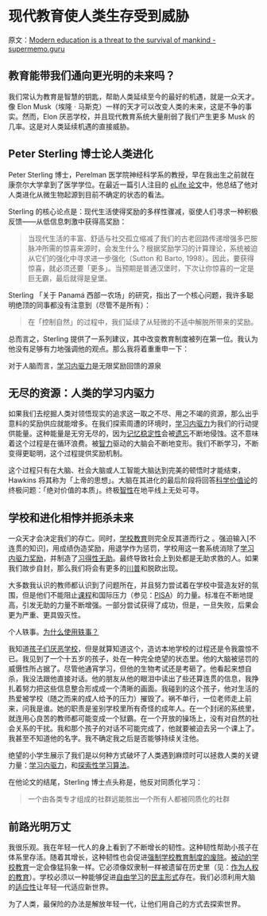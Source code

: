 # 现代教育使人类生存受到威胁

原文：[Modern education is a threat to the survival of mankind - supermemo.guru](https://supermemo.guru/wiki/Modern_education_is_a_threat_to_the_survival_of_mankind)

## 教育能带我们通向更光明的未来吗？

我们常认为教育是智慧的钥匙，帮助人类延续至今的最好的机遇，就是一众天才。像 Elon Musk（埃隆 · 马斯克）一样的天才可以改变人类的未来，这是不争的事实。然而，Elon 厌恶学校，并且现代教育系统大量削弱了我们产生更多 Musk 的几率。这是对人类延续机遇的直接威胁。 

## Peter Sterling 博士论人类进化

Peter Sterling 博士，Perelman 医学院神经科学系的教授，早在我出生之前就在康奈尔大学拿到了医学学位。在最近一篇引人注目的 [eLife 论文](https://elifesciences.org/articles/36133)中，他总结了他对人类进化从微生物起源到目前不确定的状态的看法。

Sterling 的核心论点是：现代生活使得奖励的多样性骤减，驱使人们寻求一种积极反馈——从低信息刺激中获得高奖励：

> 当现代生活的丰富、舒适与社交孤立缩减了我们的古老回路传递增强多巴胺脉冲所需的惊喜来源时，会发生什么？根据奖励学习的计算理论，系统被迫从它们的强化中寻求进一步强化（Sutton 和 Barto, 1998）。因此，要获得惊喜，就必须还要「更多」。当预期是普通汉堡时，下次让你惊喜的一定是巨无霸，最后就得是皇堡。

Sterling 「关于 Panamá 西部一农场」的研究，指出了一个核心问题，我许多聪明绝顶的同事都没有注意到（尽管不是所有）：

> 在「控制自然」的过程中，我们延续了从轻微的不适中解脱所带来的奖励。

总而言之，Sterling 提供了一系列建议，其中改变教育制度被列在第一位。我认为他没有足够有力地强调他的观点。那么我将着重重申一下：

对于人脑而言，[学习内驱力](https://supermemo.guru/wiki/Learn_drive)是无限奖励回馈的源泉

## 无尽的资源：人类的学习内驱力

如果我们去挖掘人类对领悟现实的追求这一取之不尽、用之不竭的资源，那么出乎意料的奖励供应就能增多。在我们探索周遭的环境时，[学习内驱力](https://supermemo.guru/wiki/Learn_drive)为我们的行动提供能量。这种能量是无穷无尽的，因为[记忆稳定性](https://supermemo.guru/wiki/Memory_stability)会被[遗忘](https://supermemo.guru/wiki/Forgetting)不断地侵蚀。这不意味着这个过程是在循环浪费。被[智力](https://physics.aps.org/articles/v6/46)驱动的大脑会不断地变形。我们不断学习，不断变得更聪明，这个过程提供奖励机制。

这个过程只有在大脑、社会大脑或人工智能大脑达到完美的顿悟时才能结束，Hawkins 将其称为「上帝的思想」。大脑在其进化的最后阶段将回答[科学价值论](https://supermemo.guru/wiki/Goodness_of_knowledge)的终极问题：「绝对价值的本质」。终极[智性](https://en.wikipedia.org/wiki/Nous)在地平线上无处可寻。

## 学校和进化相悖并扼杀未来

一众天才会决定我们的存亡。同时，[学校教育](https://supermemo.guru/wiki/Schooling)则完全反其道而行之 。强迫输入[不连贯的知识]，用成绩伪造奖励，用退学作为惩罚，学校用这一套系统消除了[学习内驱力奖励](https://supermemo.guru/wiki/Pleasure_of_learning)，并制造了[习得性无助](https://supermemo.guru/wiki/Learned_helplessness)。最终导致社会上到处都是无助求救的人。如果我们故步自封，那么我们将会有更多的[川普](https://supermemo.guru/wiki/Donald_Trump)和脱欧出现。

大多数我认识的教师都认识到了问题所在，并且努力尝试着在学校中营造友好的氛围，但是他们不能阻止[课程](https://supermemo.guru/wiki/Curriculum)和国际压力（参见：[PISA](https://supermemo.guru/wiki/PISA)）的力量。标准在不断地提高，引发无助的力量不断增强。一部分尝试获得了成功，但是，一旦失败，后果会更为严重、更具毁灭性。

个人轶事。[为什么使用轶事？](https://supermemo.guru/wiki/Why_use_anecdotes%3F)

我知道[孩子们厌恶学校](https://supermemo.guru/wiki/Why_students_hate_school)，但是就算知道这个，造访本地学校的过程还是令我震惊不已。我见到了一个十五岁的孩子，处在一种完全绝望的状态里。他的大脑被惩罚的威慑性所占据了。尽管他通宵学习，但他的生物考试还是考砸了。他看起来想自杀，我没法跟他直接对话。他的朋友从他的眼泪中读出了些还算连贯的信息，我挣扎着努力把这些信息整合形成成一个清晰的画面。我碰到的这个孩子，他对生活的热爱被学校（随之而来的成人给予的压力）摧毁了。祸不单行，一位老师走上前来，问我是谁。她的职责是鉴别学校里所有奇怪的成年人。在一个封闭的系统里，就连用心良苦的教师都可能变成一个狱霸。在一个开放的操场上，没有对自然的社会关系的干扰。我和那个孩子的对话不可能完成了，他就要被迫去另一个课上了。我甚至不知道他的名字。我不确定我之后是否能够持续关注他。

绝望的小学生展示了我们是以何种方式破坏了人类遇到麻烦时可以拯救人类的关键力量：[学习内驱力](https://supermemo.guru/wiki/Learn_drive)，和[探索性学习算法](https://supermemo.guru/wiki/Education_counteracts_evolution)。

在他论文的结尾，Sterling 博士点头称是，他反对同质化学习：

> 一个由各类专才组成的社群远能胜出一个所有人都被同质化的社群

## 前路光明万丈

我很乐观。我在年轻一代人的身上看到了不断增长的韧性。这种韧性帮助小孩子在体系里存活。随着其增长，这种韧性也会促进[强制学校教育制度的废除](https://supermemo.guru/wiki/Abolish_compulsory_schooling)。[被动的学校教育](https://supermemo.guru/wiki/Passive_schooling)一定会像猛犸象一样。它必须像奴隶制一样被遗留在历史里（见：[作为人权的教育](https://supermemo.guru/wiki/Education_as_a_human_right)）。学校必须以一种能够促进[自由学习](https://supermemo.guru/wiki/Free_learning)的[民主形式](https://supermemo.guru/wiki/Democratic_school)存在。我们必须利用大脑的[适应性](https://supermemo.guru/wiki/Adaptability)让年轻一代适应新世界。

为了人类，最保险的办法是解放年轻一代，让他们用自己的方式去探索世界。